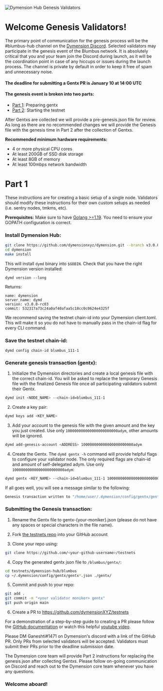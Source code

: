 ![Dymension Hub Genesis Validators](/static/img/blumbus-img.jpg)

# Welcome Genesis Validators!

The primary point of communication for the genesis process will be the #blumbus-hub channel on the [Dymension Discord](https://discord.gg/dymension). Selected validators may participate in the genesis event of the Blumbus network. It is absolutely critical that you and your team join the Discord during launch, as it will be the coordination point in case of any hiccups or issues during the launch process. The channel is private by default in order to keep it free of spam and unnecessary noise.

#### The deadline for submitting a Gentx PR is January 10 at 14:00 UTC

#### The genesis event is broken into two parts:

-   [Part 1](/dymension-hub/blumbus/genesis_validators.md#part-1): Preparing gentx
-   [Part 2](/dymension-hub/blumbus/genesis_validators.md#part-2): Starting the testnet

After Gentxs are collected we will provide a pre-genesis.json file for review. As long as there are no recommended changes we will provide the Genesis file with the genesis time in Part 2 after the collection of Gentxs.

**Recommended minimum hardware requirements:**

-   4 or more physical CPU cores
-   At least 200GB of SSD disk storage
-   At least 8GB of memory
-   At least 100mbps network bandwidth

# Part 1

These instructions are for creating a basic setup of a single node. Validators should modify these instructions for their own custom setups as needed (i.e. sentry nodes, tmkms, etc).

**Prerequisites:** Make sure to have [Golang >=1.19](https://golang.org/). You need to ensure your GOPATH configuration is correct.

### Install Dymension Hub:

```sh
git clone https://github.com/dymensionxyz/dymension.git --branch v3.0.0-rc03
cd dymension
make install
```

This will install `dymd` binary into `$GOBIN`. Check that you have the right Dymension version installed:

```
dymd version --long
```

Returns:

```
name: dymension
server_name: dymd
version: v3.0.0-rc03
commit: 532317a73c24a0af40afaa5c18cc0c0624e4325f
```

We recommend saving the testnet chain-id into your Dymension client.toml. This will make it so you do not have to manually pass in the chain-id flag for every CLI command.

### Save the testnet chain-id:

```
dymd config chain-id blumbus_111-1
```

### Generate genesis transaction (gentx):

1. Initialize the Dymension directories and create a local genesis file with the correct chain-id. You will be asked to replace the temporary Genesis file with the finalized Genesis file once all participating validators submit their Gentx.

```bash
dymd init <NODE_NAME> --chain-id=blumbus_111-1
```

2. Create a key pair:

```bash
dymd keys add <KEY_NAME>
```

3. Add your account to the genesis file with the given amount and the key you just created. Use only `100000000000000000000000adym`, other amounts will be ignored.

```bash
dymd add-genesis-account <ADDRESS> 100000000000000000000000adym
```

4. Create the Gentx. The `dymd gentx -h` command will provide helpful flags to configure your validator node. The only required flags are chain-id and amount of self-delegated adym. Use only `100000000000000000000000adym`:

```bash
dymd gentx <KEY_NAME> --chain-id=blumbus_111-1 100000000000000000000000adym
```

If all goes well, you will see a message similar to the following:

```bash
Genesis transaction written to "/home/user/.dymension/config/gentx/gentx-******.json"
```

### Submitting the Genesis transaction:

1. Rename the Gentx file to gentx-{your-moniker}.json (please do not have any spaces or special characters in the file name).

2. Fork [the testnets repo](https://github.com/dymensionXYZ/testnets/) into your GitHub account

3. Clone your repo using:

```bash
git clone https://github.com/<your-github-username>/testnets
```

4. Copy the generated gentx json file to `/blumbus/gentx/`:

```bash
cd testnets/dymension-hub/blumbus
cp ~/.dymension/config/gentx/gentx*.json ./gentx/
```

5. Commit and push to your repo:

```bash
git add .
git commit -m "<your validator moniker> gentx"
git push origin main
```

6. Create a PR to https://github.com/dymensionXYZ/testnets

For a demonstration of a step-by-step guide to creating a PR please follow the [GitHub documentation](https://docs.github.com/en/pull-requests/collaborating-with-pull-requests/proposing-changes-to-your-work-with-pull-requests/creating-a-pull-request-from-a-fork) or watch this helpful [youtube video](https://www.youtube.com/watch?v=a_FLqX3vGR4).

Please DM Ganeshti#1471 on Dymension's discord with a link of the GitHub PR. Only PRs from selected validators will be accepted. Validators must submit their PRs prior to the deadline submission date.

The Dymension core team will provide Part 2 instructions for replacing the genesis.json after collecting Gentxs. Please follow on-going communication on Discord and reach out to the Dymension core team whenever you have any questions.

### Welcome aboard!

